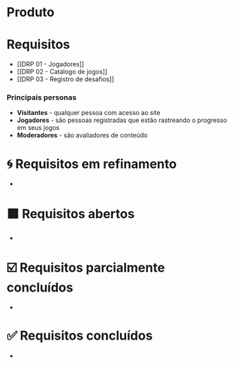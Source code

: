 # Produto


# Requisitos

- [[DRP 01 - Jogadores]]
- [[DRP 02 - Catálogo de jogos]]
- [[DRP 03 - Registro de desafios]]

### Principais personas

- **Visitantes** - qualquer pessoa com acesso ao site
- **Jogadores** - são pessoas registradas que estão rastreando o progresso em seus jogos
- **Moderadores** - são avaliadores de conteúdo

# 🌀 Requisitos em refinamento

- 

# ⬛ Requisitos abertos

- 

# ☑️ Requisitos parcialmente concluídos

- 

# ✅ Requisitos concluídos

- 